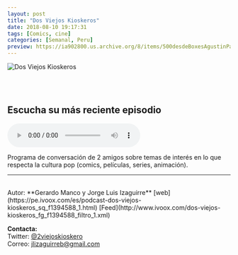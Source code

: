 ```yaml
---
layout: post
title: "Dos Viejos Kioskeros"
date: 2018-08-10 19:17:31
tags: [Comics, cine]
categories: [Semanal, Peru]
preview: https://ia902800.us.archive.org/8/items/500desdeBoxesAgustinPalmeiro/300-2VK.png
---
```


![Dos Viejos Kioskeros](https://ia902800.us.archive.org/8/items/500desdeBoxesAgustinPalmeiro/500-2VK.png)

<br/>
<br/>

## Escucha su más reciente episodio

<!--reproductor-feed=http://www.ivoox.com/dos-viejos-kioskeros_fg_f1394588_filtro_1.xml-->
<!--reproductor-start-->
<audio id="audio" preload="auto" controls="" src="http://www.ivoox.com/dos-viejos-kioskeros-episodio-71_mf_28465462_feed_1.mp3"></audio>
<!--reproductor-end-->

Programa de conversación de 2 amigos sobre temas de interés en lo que respecta la cultura pop (comics, películas, series, animación).  

_ _ _

<br>
Autor: **Gerardo Manco y Jorge Luis Izaguirre**  
[web](https://pe.ivoox.com/es/podcast-dos-viejos-kioskeros_sq_f1394588_1.html)  
[Feed](http://www.ivoox.com/dos-viejos-kioskeros_fg_f1394588_filtro_1.xml)  



**Contacta:**  
Twitter: [@2viejoskioskero](https://twitter.com/2viejoskioskero)  
Correo: [jlizaguirreb@gmail.com](mailto:jlizaguirreb@gmail.com)  

